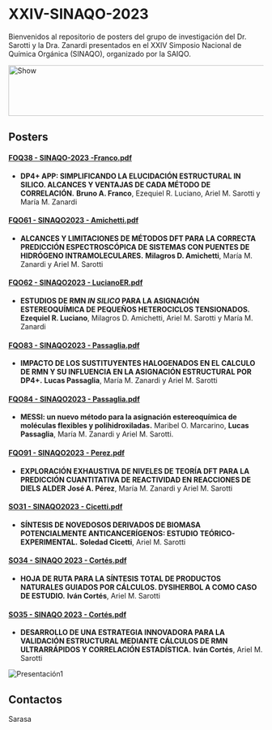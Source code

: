 # XXIV-SINAQO-2023

Bienvenidos al repositorio de posters del grupo de investigación del Dr. Sarotti y la Dra. Zanardi presentados en el XXIV Simposio Nacional de Química Orgánica (SINAQO), organizado por la SAIQO.

<img alt="Show" src="https://github.com/Sarotti-Lab/XXIV-SINAQO-2023/assets/101182775/eb84d5ae-ff25-4d51-a054-6638c6336780" width="578" height="100"/>

## Posters 

#### [FOQ38 - SINAQO-2023 -Franco.pdf](https://github.com/Sarotti-Lab/XXIV-SINAQO-2023/files/13241703/FOQ38.-.SINAQO-2023.-Franco.pdf)
* **DP4+ APP: SIMPLIFICANDO LA ELUCIDACIÓN ESTRUCTURAL IN SILICO. ALCANCES Y VENTAJAS DE CADA MÉTODO DE CORRELACIÓN.** 
 **Bruno A. Franco**, Ezequiel R. Luciano, Ariel M. Sarotti y María M. Zanardi 

#### [FQO61 - SINAQO2023 - Amichetti.pdf](https://github.com/Sarotti-Lab/XXIV-SINAQO-2023/files/13242421/FQO61.-.SINAQO2023.-.Amichetti.pdf)
* **ALCANCES Y LIMITACIONES DE MÉTODOS DFT PARA LA CORRECTA PREDICCIÓN ESPECTROSCÓPICA DE SISTEMAS CON PUENTES DE HIDRÓGENO INTRAMOLECULARES.**
  **Milagros D. Amichetti**, María M. Zanardi y Ariel M. Sarotti

#### [FQO62 - SINAQO2023 - LucianoER.pdf](https://github.com/Sarotti-Lab/XXIV-SINAQO-2023/files/13242428/FQO62.-.SINAQO2023.-.LucianoER.pdf)
* **ESTUDIOS DE RMN _IN SILICO_ PARA LA ASIGNACIÓN ESTEREOQUÍMICA DE PEQUEÑOS HETEROCICLOS TENSIONADOS.**
  **Ezequiel R. Luciano**, Milagros D. Amichetti, Ariel M. Sarotti y María M. Zanardi

#### [FQO83 - SINAQO2023 - Passaglia.pdf](https://github.com/Sarotti-Lab/XXIV-SINAQO-2023/files/13242465/FQO83.-.SINAQO2023.-.Passaglia.pdf)
* **IMPACTO DE LOS SUSTITUYENTES HALOGENADOS EN EL CALCULO DE RMN Y SU INFLUENCIA EN LA ASIGNACIÓN ESTRUCTURAL POR DP4+.**
  **Lucas Passaglia**, María M. Zanardi y Ariel M. Sarotti

#### [FQO84 - SINAQO2023 - Passaglia.pdf](https://github.com/Sarotti-Lab/XXIV-SINAQO-2023/files/13242494/FQO84.-.SINAQO2023.-.Passaglia.pdf)
* **MESSI: un nuevo método para la asignación estereoquímica de moléculas flexibles y polihidroxiladas.**
  Maribel O. Marcarino, **Lucas Passaglia**, María M. Zanardi y Ariel M. Sarotti.

#### [FQO91 - SINAQO2023 - Perez.pdf](https://github.com/Sarotti-Lab/XXIV-SINAQO-2023/files/13242509/FQO91.-.SINAQO2023.-.Perez.pdf)
* **EXPLORACIÓN EXHAUSTIVA DE NIVELES DE TEORÍA DFT PARA LA PREDICCIÓN CUANTITATIVA DE REACTIVIDAD EN REACCIONES DE DIELS ALDER**
**José A. Pérez**, María M. Zanardi y Ariel M. Sarotti

#### [SO31 - SINAQO2023 - Cicetti.pdf](https://github.com/Sarotti-Lab/XXIV-SINAQO-2023/files/13242527/SO31.-.SINAQO2023.-.Cicetti.pdf)
* **SÍNTESIS DE NOVEDOSOS DERIVADOS DE BIOMASA POTENCIALMENTE ANTICANCERÍGENOS: ESTUDIO TEÓRICO-EXPERIMENTAL.**
  **Soledad Cicetti**, Ariel M. Sarotti

#### [SO34 - SINAQO 2023 - Cortés.pdf](https://github.com/Sarotti-Lab/XXIV-SINAQO-2023/files/13242556/SO34.-.SINAQO.2023.-.Ivan.pdf)
* **HOJA DE RUTA PARA LA SÍNTESIS TOTAL DE PRODUCTOS NATURALES GUIADOS POR CÁLCULOS. DYSIHERBOL A COMO CASO DE ESTUDIO.**
**Iván Cortés**, Ariel M. Sarotti

#### [SO35 - SINAQO 2023 - Cortés.pdf](https://github.com/Sarotti-Lab/XXIV-SINAQO-2023/files/13242561/SO35.-.SINAQO.2023.-.Ivan.pdf)
* **DESARROLLO DE UNA ESTRATEGIA INNOVADORA PARA LA VALIDACIÓN ESTRUCTURAL MEDIANTE CÁLCULOS DE RMN ULTRARRÁPIDOS Y CORRELACIÓN ESTADÍSTICA.**
  **Iván Cortés**, Ariel M. Sarotti

![Presentación1](https://github.com/Sarotti-Lab/XXIV-SINAQO-2023/assets/101182775/a5b82c13-6e97-42e0-9a1b-66f4dac914f9)

## Contactos
Sarasa
